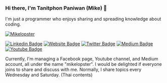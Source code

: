 ### Hi there, I'm Tanitphon Paniwan (Mike) 👋

I'm just a programmer who enjoys sharing and spreading knowledge about coding.

[![Mikelopster](https://firebasestorage.googleapis.com/v0/b/mikelopster.appspot.com/o/mikelopster-250px.jpg?alt=media&token=aab650ed-8844-4469-b69d-2434f62feb59)](https://mikelopster.dev)

[![Linkedin Badge](https://img.shields.io/badge/-LinkedIn-0e76a8?style=flat-square&logo=Linkedin&logoColor=white)](https://www.linkedin.com/in/tanitphon-paniwan-186110b3/)
[![Website Badge](https://img.shields.io/badge/Website-3b5998?style=flat-square&logo=google-chrome&logoColor=white)](https://mikelopster.dev)
[![Twitter Badge](https://img.shields.io/badge/-Twitter-00acee?style=flat-square&logo=Twitter&logoColor=white)](https://twitter.com/mikelopster)
[![Medium Badge](https://img.shields.io/badge/medium-%2312100E.svg?&style=for-square&logo=medium&logoColor=white)](https://blog.mikelopster.dev)
[![Youtube Badge](https://img.shields.io/badge/YouTube-red?style=for-square&logo=youtube&logoColor=white)](https://www.youtube.com/@mikelopster)

Currently, I'm managing a Facebook page, Youtube channel, and Medium account, all under the name "mikelopster". I would be delighted if everyone joins to share and discuss with me. Normally, I share topics every Wednesday and Saturday. (Thai contents)
